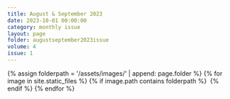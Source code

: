 ```yaml
---
title: August & September 2023
date: 2023-10-01 00:00:00
category: monthly issue
layout: page
folder: augustseptember2023issue
volume: 4
issue: 1
---
```


<html>
{% assign folderpath = '/assets/images/' | append: page.folder %}
{% for image in site.static_files %}
{% if image.path contains folderpath %}
    <img src="{{ image.path }}" alt="">
{% endif %}
{% endfor %}
</html>
